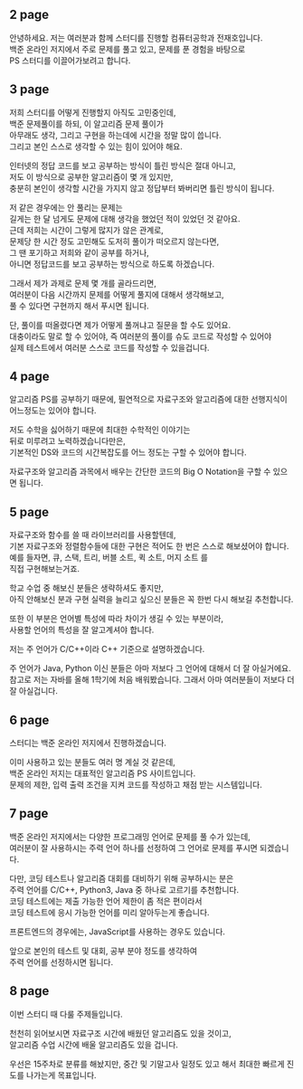 ## 2 page
안녕하세요. 저는 여러분과 함께 스터디를 진행할 컴퓨터공학과 전재호입니다.  
백준 온라인 저지에서 주로 문제를 풀고 있고, 문제를 푼 경험을 바탕으로  
PS 스터디를 이끌어가보려고 합니다.

## 3 page
저희 스터디를 어떻게 진행할지 아직도 고민중인데,  
백준 문제풀이를 하되, 이 알고리즘 문제 풀이가  
아무래도 생각, 그리고 구현을 하는데에 시간을 정말 많이 씁니다.  
그리고 본인 스스로 생각할 수 있는 힘이 있어야 해요.

인터넷의 정답 코드를 보고 공부하는 방식이 틀린 방식은 절대 아니고,  
저도 이 방식으로 공부한 알고리즘이 몇 개 있지만,  
충분히 본인이 생각할 시간을 가지지 않고 정답부터 봐버리면 틀린 방식이 됩니다.

저 같은 경우에는 안 풀리는 문제는  
길게는 한 달 넘게도 문제에 대해 생각을 했었던 적이 있었던 것 같아요.  
근데 저희는 시간이 그렇게 많지가 않은 관계로,  
문제당 한 시간 정도 고민해도 도저히 풀이가 떠오르지 않는다면,  
그 땐 포기하고 저희와 같이 공부를 하거나,  
아니면 정답코드를 보고 공부하는 방식으로 하도록 하겠습니다.

그래서 제가 과제로 문제 몇 개를 골라드리면,  
여러분이 다음 시간까지 문제를 어떻게 풀지에 대해서 생각해보고,  
풀 수 있다면 구현까지 해서 푸시면 됩니다.

단, 풀이를 떠올렸다면 제가 어떻게 풀꺼냐고 질문을 할 수도 있어요.  
대충이라도 말로 할 수 있어야, 즉 여러분의 풀이를 슈도 코드로 작성할 수 있어야  
실제 테스트에서 여러분 스스로 코드를 작성할 수 있을겁니다.

## 4 page
알고리즘 PS를 공부하기 때문에, 필연적으로 자료구조와 알고리즘에 대한 선행지식이 어느정도는 있어야 합니다.

저도 수학을 싫어하기 때문에 최대한 수학적인 이야기는  
뒤로 미루려고 노력하겠습니다만은,  
기본적인 DS와 코드의 시간복잡도를 어느 정도는 구할 수 있어야 합니다.

자료구조와 알고리즘 과목에서 배우는 간단한 코드의 Big O Notation을 구할 수 있으면 됩니다.

## 5 page
자료구조와 함수를 쓸 때 라이브러리를 사용할텐데,  
기본 자료구조와 정렬함수들에 대한 구현은 적어도 한 번은 스스로 해보셨어야 합니다.  
예를 들자면, 큐, 스택, 트리, 버블 소트, 퀵 소트, 머지 소트 를  
직접 구현해보는거죠.

학교 수업 중 해보신 분들은 생략하셔도 좋지만,  
아직 안해보신 분과 구현 실력을 늘리고 싶으신 분들은 꼭 한번 다시 해보길 추천합니다.

또한 이 부분은 언어별 특성에 따라 차이가 생길 수 있는 부분이라,  
사용할 언어의 특성을 잘 알고계셔야 합니다.

저는 주 언어가 C/C++이라 C++ 기준으로 설명하겠습니다.

주 언어가 Java, Python 이신 분들은 아마 저보다 그 언어에 대해서 더 잘 아실거에요.  
참고로 저는 자바를 올해 1학기에 처음 배워봤습니다. 그래서 아마 여러분들이 저보다 더 잘 아실겁니다.

## 6 page
스터디는 백준 온라인 저지에서 진행하겠습니다.

이미 사용하고 있는 분들도 여러 명 계실 것 같은데,  
백준 온라인 저지는 대표적인 알고리즘 PS 사이트입니다.  
문제의 제한, 입력 출력 조건을 지켜 코드를 작성하고 채점 받는 시스템입니다.

## 7 page
백준 온라인 저지에서는 다양한 프로그래밍 언어로 문제를 풀 수가 있는데,  
여러분이 잘 사용하시는 주력 언어 하나를 선정하여 그 언어로 문제를 푸시면 되겠습니다.

다만, 코딩 테스트나 알고리즘 대회를 대비하기 위해 공부하시는 분은  
주력 언어를 C/C++, Python3, Java 중 하나로 고르기를 추천합니다.  
코딩 테스트에는 제출 가능한 언어 제한이 좀 적은 편이라서  
코딩 테스트에 응시 가능한 언어를 미리 알아두는게 좋습니다.

프론트엔드의 경우에는, JavaScript를 사용하는 경우도 있습니다.

앞으로 본인의 테스트 및 대회, 공부 분야 정도를 생각하여  
주력 언어를 선정하시면 됩니다.

## 8 page
이번 스터디 때 다룰 주제들입니다.

천천히 읽어보시면 자료구조 시간에 배웠던 알고리즘도 있을 것이고,  
알고리즘 수업 시간에 배울 알고리즘도 있을 겁니다.

우선은 15주차로 분류를 해놨지만, 중간 및 기말고사 일정도 있고 해서 최대한 빠르게 진도를 나가는게 목표입니다.